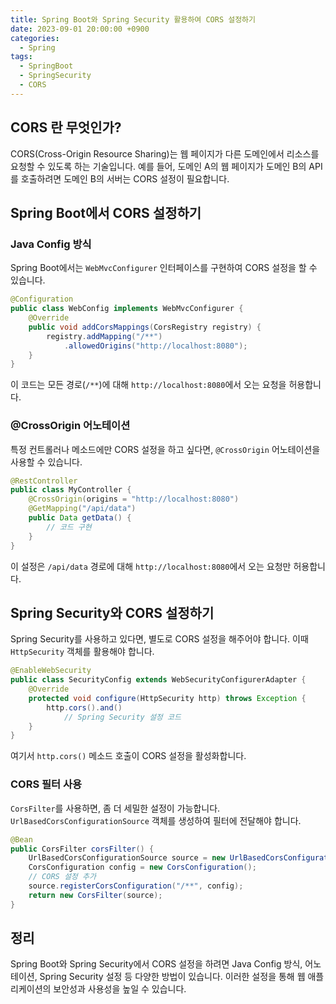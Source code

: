 ```yaml
---
title: Spring Boot와 Spring Security 활용하여 CORS 설정하기
date: 2023-09-01 20:00:00 +0900
categories:
  - Spring
tags:
  - SpringBoot
  - SpringSecurity
  - CORS
---
```

## CORS 란 무엇인가?

CORS(Cross-Origin Resource Sharing)는 웹 페이지가 다른 도메인에서 리소스를 요청할 수 있도록 하는 기술입니다. 예를 들어, 도메인 A의 웹 페이지가 도메인 B의 API를 호출하려면 도메인 B의 서버는 CORS 설정이 필요합니다.

## Spring Boot에서 CORS 설정하기

### Java Config 방식

Spring Boot에서는 `WebMvcConfigurer` 인터페이스를 구현하여 CORS 설정을 할 수 있습니다.

```java
@Configuration
public class WebConfig implements WebMvcConfigurer {
    @Override
    public void addCorsMappings(CorsRegistry registry) {
        registry.addMapping("/**")
            .allowedOrigins("http://localhost:8080");
    }
}
```

이 코드는 모든 경로(`/**`)에 대해 `http://localhost:8080`에서 오는 요청을 허용합니다.

### @CrossOrigin 어노테이션

특정 컨트롤러나 메소드에만 CORS 설정을 하고 싶다면, `@CrossOrigin` 어노테이션을 사용할 수 있습니다.

```java
@RestController
public class MyController {
    @CrossOrigin(origins = "http://localhost:8080")
    @GetMapping("/api/data")
    public Data getData() {
        // 코드 구현
    }
}
```

이 설정은 `/api/data` 경로에 대해 `http://localhost:8080`에서 오는 요청만 허용합니다.

## Spring Security와 CORS 설정하기

Spring Security를 사용하고 있다면, 별도로 CORS 설정을 해주어야 합니다. 이때 `HttpSecurity` 객체를 활용해야 합니다.

```java
@EnableWebSecurity
public class SecurityConfig extends WebSecurityConfigurerAdapter {
    @Override
    protected void configure(HttpSecurity http) throws Exception {
        http.cors().and()
            // Spring Security 설정 코드
    }
}
```

여기서 `http.cors()` 메소드 호출이 CORS 설정을 활성화합니다.

### CORS 필터 사용

`CorsFilter`를 사용하면, 좀 더 세밀한 설정이 가능합니다. `UrlBasedCorsConfigurationSource` 객체를 생성하여 필터에 전달해야 합니다.

```java
@Bean
public CorsFilter corsFilter() {
    UrlBasedCorsConfigurationSource source = new UrlBasedCorsConfigurationSource();
    CorsConfiguration config = new CorsConfiguration();
    // CORS 설정 추가
    source.registerCorsConfiguration("/**", config);
    return new CorsFilter(source);
}
```

## 정리

Spring Boot와 Spring Security에서 CORS 설정을 하려면 Java Config 방식, 어노테이션, Spring Security 설정 등 다양한 방법이 있습니다. 이러한 설정을 통해 웹 애플리케이션의 보안성과 사용성을 높일 수 있습니다.